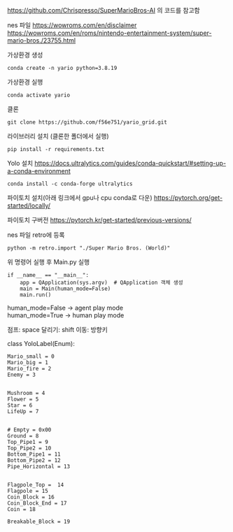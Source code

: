 https://github.com/Chrispresso/SuperMarioBros-AI 의 코드를 참고함


nes 파일
https://wowroms.com/en/disclaimer
https://wowroms.com/en/roms/nintendo-entertainment-system/super-mario-bros./23755.html




가상환경 생성

    conda create -n yario python=3.8.19

가상환경 실행

    conda activate yario

클론

    git clone https://github.com/f56e751/yario_grid.git
    
라이브러리 설치 (클론한 폴더에서 실행)

    pip install -r requirements.txt

Yolo 설치
https://docs.ultralytics.com/guides/conda-quickstart/#setting-up-a-conda-environment

    conda install -c conda-forge ultralytics

파이토치 설치(아래 링크에서 gpu나 cpu conda로 다운)
https://pytorch.org/get-started/locally/

파이토치 구버전
https://pytorch.kr/get-started/previous-versions/



nes 파일 retro에 등록

    python -m retro.import "./Super Mario Bros. (World)"



    
위 명령어 실행 후 Main.py 실행

    if __name__ == "__main__":
        app = QApplication(sys.argv)  # QApplication 객체 생성
        main = Main(human_mode=False)
        main.run()

human_mode=False -> agent play mode \
human_mode=True -> human play mode


점프: space
달리기: shift
이동: 방향키


class YoloLabel(Enum):
    
    Mario_small = 0
    Mario_big = 1
    Mario_fire = 2
    Enemy = 3


    Mushroom = 4
    Flower = 5
    Star = 6
    LifeUp = 7


    # Empty = 0x00
    Ground = 8
    Top_Pipe1 = 9
    Top_Pipe2 = 10
    Bottom_Pipe1 = 11
    Bottom_Pipe2 = 12
    Pipe_Horizontal = 13


    Flagpole_Top =  14
    Flagpole = 15
    Coin_Block = 16
    Coin_Block_End = 17
    Coin = 18

    Breakable_Block = 19
